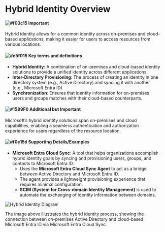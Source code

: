 # Hybrid Identity Overview

#### ![#f03c15](https://placehold.co/15x15/f03c15/f03c15.png) **Important** 
Hybrid identity allows for a common identity across on-premises and cloud-based applications, making it easier for users to access resources from various locations.

#### ![#c5f015](https://placehold.co/15x15/c5f015/c5f015.png) **Key terms and definitions**

- **Hybrid Identity**: A combination of on-premises and cloud-based identity solutions to provide a unified identity across different applications.
- **Inter-Directory Provisioning**: The process of creating an identity in one directory system (e.g., Active Directory) and syncing it with another (e.g., Microsoft Entra ID).
- **Synchronization**: Ensures that identity information for on-premises users and groups matches with their cloud-based counterparts.

#### ![#1589F0](https://placehold.co/15x15/1589F0/1589F0.png) **Additional but Important** 
Microsoft’s hybrid identity solutions span on-premises and cloud capabilities, enabling a seamless authentication and authorization experience for users regardless of the resource location.

#### ![#f0e15d](https://placehold.co/15x15/f0e15d/f0e15d.png) **Supporting Details/Examples**

- **Microsoft Entra Cloud Sync**: A tool that helps organizations accomplish hybrid identity goals by syncing and provisioning users, groups, and contacts to Microsoft Entra ID.
  - Uses the **Microsoft Entra Cloud Sync Agent** to act as a bridge between Active Directory and Microsoft Entra ID.
  - The agent provides a lightweight provisioning experience that requires minimal configuration.
  - **SCIM (System for Cross-domain Identity Management)** is used to automate the exchanging of identity information between domains.

![Hybrid Identity Diagram](https://learn.microsoft.com/en-us/training/wwl-sci/explore-basic-services-identity-types/media/entra-cloud-sync-inline.png)

The image above illustrates the hybrid identity process, showing the connection between on-premises Active Directory and cloud-based Microsoft Entra ID via Microsoft Entra Cloud Sync.
